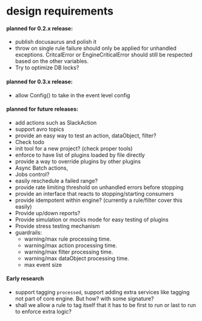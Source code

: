 # design requirements

#### planned for 0.2.x release:
* publish docusaurus and polish it
* throw on single rule failure should only
 be applied for unhandled exceptions. CritcalError or EngineCriticalError should still be respected based on the other variables.
 * Try to optimize DB locks?

#### planned for 0.3.x release:
* allow Config() to take in the event level config

#### planned for future releases:

* add actions such as SlackAction
* support avro topics
* provide an easy way to test an action, dataObject, filter?
* Check todo
* init tool for a new project? (check proper tools)
* enforce to have list of plugins loaded by file directly
* provide a way to override plugins by other plugins
* Async Batch actions,   
* Jobs control?
* easily reschedule a failed range?
* provide rate limiting threshold on unhandled errors before stopping
* provide an interface that reacts to stopping/starting consumers
* provide idempotent within engine? (currently a rule/filter cover this easily)
* Provide up/down reports?
* Provide simulation or mocks mode for easy testing of plugins
* Provide stress testing mechanism
* guardrails:
  * warning/max rule processing time.
  * warning/max action processing time.
  * warning/max filter processing time.
  * warning/max dataObject processing time.
  * max event size

#### Early research
* support tagging `processed`, support adding extra services like tagging not part of core engine. But how? with some signature?
* shall we allow a rule to tag itself that it has to be first to run or last to run to enforce extra logic?
